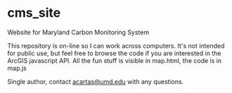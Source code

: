 cms_site
========

Website for Maryland Carbon Monitoring System

This repository is on-line so I can work across computers. It's not intended for public use, but feel free to browse the code if you are interested in the ArcGIS javascript API. All the fun stuff is visible in map.html, the code is in map.js

Single author, contact acartas@umd.edu with any questions.